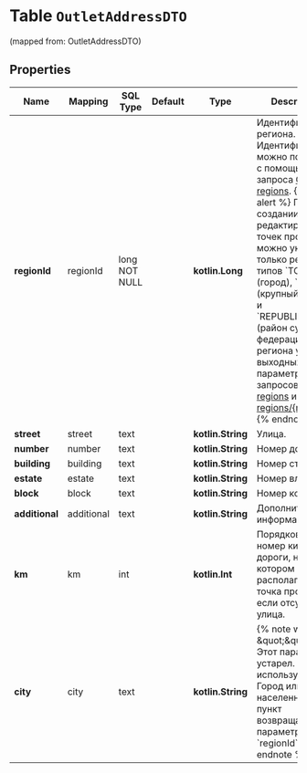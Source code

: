 
# Table `OutletAddressDTO`
(mapped from: OutletAddressDTO)

## Properties
Name | Mapping | SQL Type | Default | Type | Description | Notes
---- | ------- | -------- | ------- | ---- | ----------- | -----
**regionId** | regionId | long NOT NULL |  | **kotlin.Long** | Идентификатор региона.  Идентификатор можно получить c помощью запроса [GET regions](../../reference/regions/searchRegionsByName.md).  {% note alert %}  При создании и редактировании точек продаж можно указывать только регионы типов &#x60;TOWN&#x60; (город), &#x60;CITY&#x60; (крупный город) и &#x60;REPUBLIC_AREA&#x60; (район субъекта федерации). Тип региона указан в выходных параметрах type запросов [GET regions](../../reference/regions/searchRegionsByName.md) и [GET regions/{regionId}](../../reference/regions/searchRegionsById.md).  {% endnote %}  | 
**street** | street | text |  | **kotlin.String** | Улица. |  [optional]
**number** | number | text |  | **kotlin.String** | Номер дома. |  [optional]
**building** | building | text |  | **kotlin.String** | Номер строения. |  [optional]
**estate** | estate | text |  | **kotlin.String** | Номер владения. |  [optional]
**block** | block | text |  | **kotlin.String** | Номер корпуса. |  [optional]
**additional** | additional | text |  | **kotlin.String** | Дополнительная информация. |  [optional]
**km** | km | int |  | **kotlin.Int** | Порядковый номер километра дороги, на котором располагается точка продаж, если отсутствует улица. |  [optional]
**city** | city | text |  | **kotlin.String** | {% note warning \&quot;\&quot; %}  Этот параметр устарел. Не используйте его. Город или населенный пункт возвращается в параметре &#x60;regionId&#x60;.  {% endnote %}  |  [optional]











